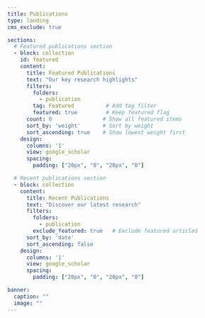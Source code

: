 ```yaml
---
title: Publications
type: landing
cms_exclude: true

sections:
  # Featured publications section
  - block: collection
    id: featured
    content:
      title: Featured Publications
      text: "Our key research highlights"
      filters:
        folders:
          - publication
        tag: Featured          # Add tag filter
        featured: true         # Keep featured flag
      count: 0                # Show all featured items
      sort_by: 'weight'       # Sort by weight
      sort_ascending: true    # Show lowest weight first
    design:
      columns: '1'
      view: google_scholar
      spacing:
        padding: ["20px", "0", "20px", "0"]

  # Recent publications section
  - block: collection
    content:
      title: Recent Publications
      text: "Discover our latest research"
      filters:
        folders:
          - publication
        exclude_featured: true   # Exclude featured articles
      sort_by: 'date'
      sort_ascending: false
    design:
      columns: '1'
      view: google_scholar
      spacing:
        padding: ["20px", "0", "20px", "0"]

banner:
  caption: ""
  image: ""
---
```


